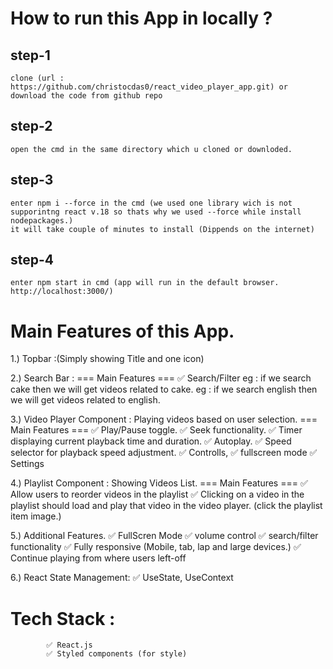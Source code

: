# How to run this App in locally ? 
## step-1 
    clone (url : https://github.com/christocdas0/react_video_player_app.git) or download the code from github repo
## step-2 
    open the cmd in the same directory which u cloned or downloded.
## step-3
    enter npm i --force in the cmd (we used one library wich is not supporintng react v.18 so thats why we used --force while install nodepackages.)
    it will take couple of minutes to install (Dippends on the internet)
## step-4
    enter npm start in cmd (app will run in the default browser. http://localhost:3000/)



# Main Features of this App.
1.) Topbar :(Simply showing Title and one icon)

2.) Search Bar :
        === Main Features ===
            ✅ Search/Filter 
                eg : if we search cake then we will get videos related to cake.
                eg : if we search english then we will get videos related to english.

3.) Video Player Component : Playing videos based on user selection.
        === Main Features ===
            ✅ Play/Pause toggle.
            ✅ Seek functionality.
            ✅ Timer displaying current playback time and duration.
            ✅ Autoplay.
            ✅ Speed selector for playback speed adjustment.
            ✅ Controlls,
            ✅ fullscreen mode
            ✅ Settings 

4.) Playlist Component : Showing Videos List.
        === Main Features ===
            ✅ Allow users to reorder videos in the playlist
            ✅ Clicking on a video in the playlist should load and play that video in the video player. (click the playlist item image.)

5.) Additional Features.
            ✅ FullScren Mode
            ✅ volume control
            ✅ search/filter functionality
            ✅ Fully responsive (Mobile, tab, lap and large devices.)
            ✅ Continue playing from where users left-off


6.) React State Management:
            ✅ UseState, UseContext


# Tech Stack :
            ✅ React.js
            ✅ Styled components (for style)






    